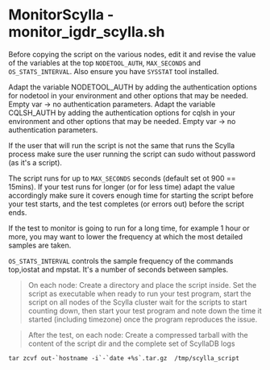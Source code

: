 # MonitorScylla - monitor_igdr_scylla.sh


Before copying the script on the various nodes, edit it and revise the value of the variables at the top `NODETOOL_AUTH`, `MAX_SECONDS` and `OS_STATS_INTERVAL`. Also ensure you have `SYSSTAT` tool installed. 

Adapt the variable NODETOOL_AUTH by adding the authentication options for nodetool in your environment and other options that may be needed. Empty var -> no authentication parameters.
Adapt the variable CQLSH_AUTH by adding the authentication options for cqlsh in your environment and other options that may be needed. Empty var -> no authentication parameters.

If the user that will run the script is not the same that runs the Scylla process make sure the user running the script can sudo without password (as it's a script).

The script runs for up to `MAX_SECONDS` seconds (default set ot 900 == 15mins). If your test runs for longer (or for less time) adapt the value accordingly make sure it covers enough time for starting the script before your test starts, and the test completes (or errors out) before the script ends.

If the test to monitor is going to run for a long time, for example 1 hour or more, you may want to lower the frequency at which the most detailed samples are taken.

`OS_STATS_INTERVAL` controls the sample frequency of the commands top,iostat and mpstat. It's a number of seconds between samples.

> On each node:
Create a directory and place the script inside.
Set the script as executable when ready to run your test program, start the script on all nodes of the Scylla cluster wait for the scripts to start counting down, then start your test program and note down the time it started (including timezone) once the program reproduces the issue.

>After the test, on each node:
Create a compressed tarball with the content of the script dir and the complete set of ScyllaDB logs

```
tar zcvf out-`hostname -i`-`date +%s`.tar.gz  /tmp/scylla_script
```
